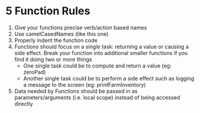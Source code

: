 # 5 Function Rules
  1. Give your functions precise verb/action based names
  2. Use camelCasedNames (like this one)
  3. Properly indent the function code
  4. Functions should focus on a single task: returning a value or causing a  side effect. Break your function into additional smaller functions if you find it doing two or more things
     - One single task could be to compute and return a value (eg: zeroPad)
     - Another single task could be to perform a side effect such as logging a message to the screen (eg: printFarmInventory)
  5. Data needed by Functions should be passed in as parameters/arguments (i.e. local scope) instead of being accessed directly
